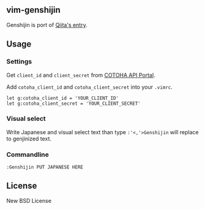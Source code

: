 ## vim-genshijin

Genshijin is port of [Qiita's entry](https://qiita.com/Harusugi/items/f499e8707b36d0f570c4).

## Usage

### Settings

Get `client_id` and `client_secret` from [COTOHA API Portal](https://api.ce-cotoha.com/contents/index.html).

Add `cotoha_client_id` and `cotoha_client_secret` into your `.vimrc`.

```viml
let g:cotoha_client_id = 'YOUR_CLIENT_ID'
let g:cotoha_client_secret = 'YOUR_CLIENT_SECRET'
```

### Visual select

Write Japanese and visual select text than type `:'<,'>Genshijin` will replace to genjinized text.

### Commandline

`:Genshijin PUT JAPANESE HERE`

## License

New BSD License
